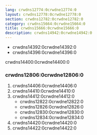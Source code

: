 ```yaml
---
lang: crwdns12774:0crwdne12774:0
layout: crwdns12778:0crwdne12778:0
section: crwdns12782:0crwdne12782:0
category: crwdns15664:0crwdne15664:0
title: crwdns15666:0crwdne15666:0
description: crwdns14942:0crwdne14942:0
---
```


- crwdns14392:0crwdne14392:0
- crwdns14396:0crwdne14396:0

crwdns14400:0crwdne14400:0

### crwdns12806:0crwdne12806:0

1. crwdns14406:0crwdne14406:0
1. crwdns14410:0crwdne14410:0
1. crwdns14412:0crwdne14412:0
   - crwdns12822:0crwdne12822:0
   - crwdns12826:0crwdne12826:0
   - crwdns12830:0crwdne12830:0
   - crwdns12834:0crwdne12834:0
1. crwdns14420:0crwdne14420:0
1. crwdns14422:0crwdne14422:0
